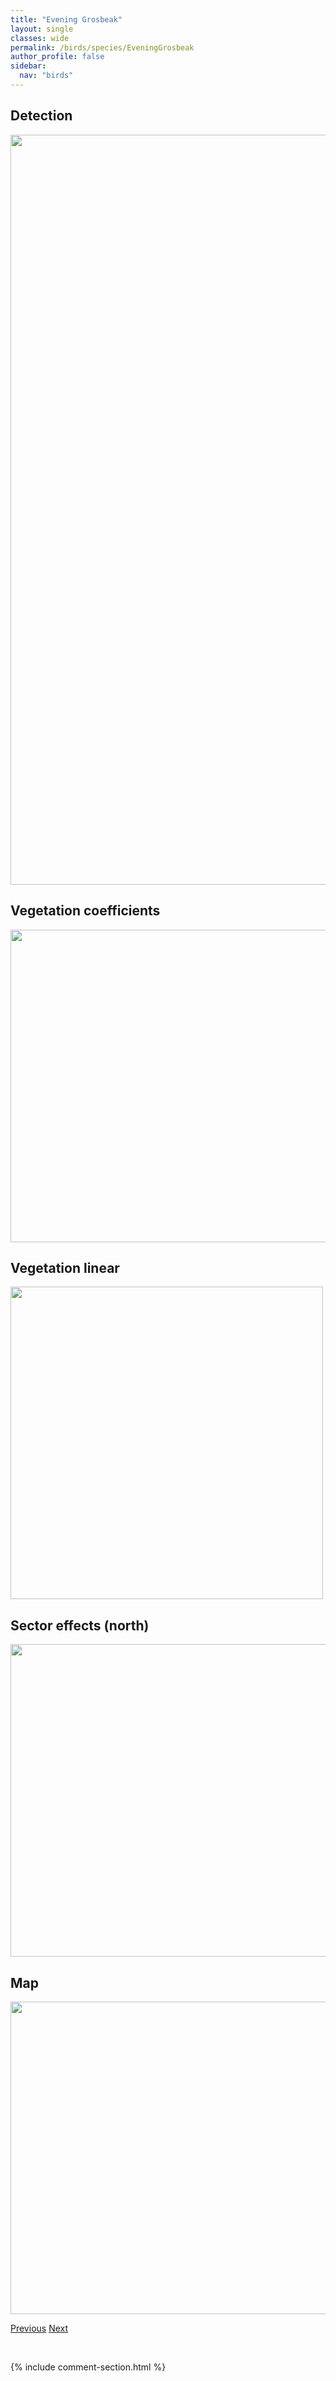 ```yaml
---
title: "Evening Grosbeak"
layout: single
classes: wide
permalink: /birds/species/EveningGrosbeak
author_profile: false
sidebar:
  nav: "birds"
---
```


<h2>Detection</h2>

<a href="https://drive.google.com/uc?export=view&id=1SPxE8cgyVRRQRy1Uxdoyt4mDy2g5Whfk">
<img src="https://drive.google.com/uc?export=view&id=1SPxE8cgyVRRQRy1Uxdoyt4mDy2g5Whfk" height = "1200" width = "800">
</a>

<h2>Vegetation coefficients</h2>

<a href="https://drive.google.com/uc?export=view&id=1_tneMRwNLXt1J7W1aiQgzvUPHZ9KBGRf">
<img src="https://drive.google.com/uc?export=view&id=1_tneMRwNLXt1J7W1aiQgzvUPHZ9KBGRf" height = "500" width = "1000">
</a>

<h2>Vegetation linear</h2>

<a href="https://drive.google.com/uc?export=view&id=1oaJ5DyjBt7muwhyvT34gbFz0u0s7GQgh">
<img src="https://drive.google.com/uc?export=view&id=1oaJ5DyjBt7muwhyvT34gbFz0u0s7GQgh" height = "500" width = "500">
</a>

<h2>Sector effects (north)</h2>

<a href="https://drive.google.com/uc?export=view&id=1Ffa5QLEm8H923vyXmH8XLB6KIMzYf8sk">
<img src="https://drive.google.com/uc?export=view&id=1Ffa5QLEm8H923vyXmH8XLB6KIMzYf8sk" height = "500" width = "1000">
</a>

<h2>Map</h2>

<a href="https://drive.google.com/uc?export=view&id=13xzRQY-cqRLANbYJr2tCcY5DI31VpLOL">
<img src="https://drive.google.com/uc?export=view&id=13xzRQY-cqRLANbYJr2tCcY5DI31VpLOL" height = "500" width = "1500">
</a>

<a href="/birds/species/EuropeanStarling/" class="pagination--pager" title="European Starling">Previous</a> <a href="/birds/species/FoxSparrow/" class="pagination--pager" title="Fox Sparrow">Next</a>

<p>&nbsp;</p>

{% include comment-section.html %}
